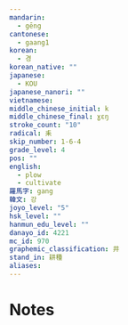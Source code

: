 ```yaml
---
mandarin:
  - gēng
cantonese:
  - gaang1
korean:
  - 경
korean_native: ""
japanese:
  - KOU
japanese_nanori: ""
vietnamese:
middle_chinese_initial: k
middle_chinese_final: ɣɛŋ
stroke_count: "10"
radical: 耒
skip_number: 1-6-4
grade_level: 4
pos: ""
english:
  - plow
  - cultivate
羅馬字: gang
韓文: 강
joyo_level: "5"
hsk_level: ""
hanmun_edu_level: ""
danayo_id: 4221
mc_id: 970
graphemic_classification: 井
stand_in: 耕種
aliases:
---
```


# Notes
